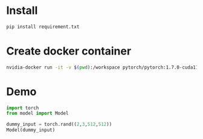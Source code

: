 # Install
```sh
pip install requirement.txt
```

# Create docker container

```sh
nvidia-docker run -it -v $(pwd):/workspace pytorch/pytorch:1.7.0-cuda11.0-cudnn8-runtime /bin/bash
```

# Demo

```python
import torch
from model import Model

dummy_input = torch.rand((2,3,512,512))
Model(dummy_input)
```
